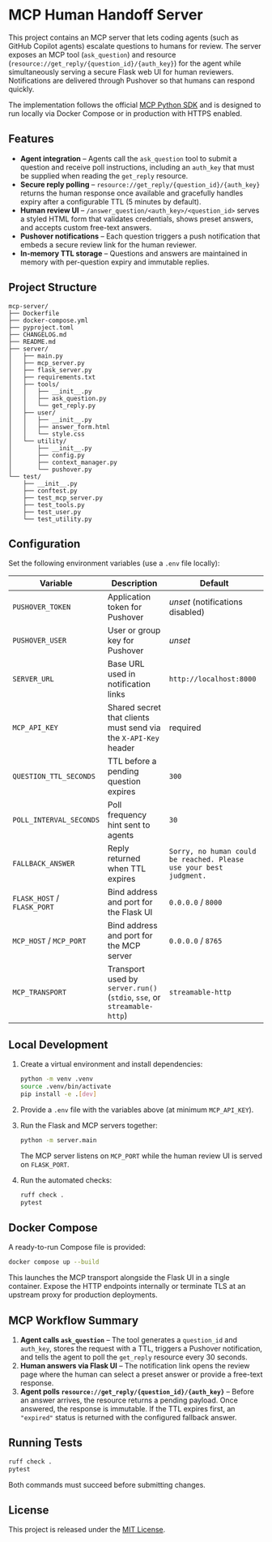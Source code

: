 # MCP Human Handoff Server

This project contains an MCP server that lets coding agents (such as GitHub Copilot agents) escalate
questions to humans for review. The server exposes an MCP tool (`ask_question`) and resource
(`resource://get_reply/{question_id}/{auth_key}`) for the agent while simultaneously serving a secure
Flask web UI for human reviewers. Notifications are delivered through Pushover so that humans can
respond quickly.

The implementation follows the official [MCP Python SDK](https://github.com/modelcontextprotocol/python-sdk)
and is designed to run locally via Docker Compose or in production with HTTPS enabled.

## Features

* **Agent integration** – Agents call the `ask_question` tool to submit a question and receive
  poll instructions, including an `auth_key` that must be supplied when reading the
  `get_reply` resource.
* **Secure reply polling** – `resource://get_reply/{question_id}/{auth_key}` returns the human
  response once available and gracefully handles expiry after a configurable TTL (5 minutes by
  default).
* **Human review UI** – `/answer_question/<auth_key>/<question_id>` serves a styled HTML form that
  validates credentials, shows preset answers, and accepts custom free-text answers.
* **Pushover notifications** – Each question triggers a push notification that embeds a secure
  review link for the human reviewer.
* **In-memory TTL storage** – Questions and answers are maintained in memory with per-question
  expiry and immutable replies.

## Project Structure

```
mcp-server/
├── Dockerfile
├── docker-compose.yml
├── pyproject.toml
├── CHANGELOG.md
├── README.md
├── server/
│   ├── main.py
│   ├── mcp_server.py
│   ├── flask_server.py
│   ├── requirements.txt
│   ├── tools/
│   │   ├── __init__.py
│   │   ├── ask_question.py
│   │   └── get_reply.py
│   ├── user/
│   │   ├── __init__.py
│   │   ├── answer_form.html
│   │   └── style.css
│   └── utility/
│       ├── __init__.py
│       ├── config.py
│       ├── context_manager.py
│       └── pushover.py
└── test/
    ├── __init__.py
    ├── conftest.py
    ├── test_mcp_server.py
    ├── test_tools.py
    ├── test_user.py
    └── test_utility.py
```

## Configuration

Set the following environment variables (use a `.env` file locally):

| Variable | Description | Default |
| --- | --- | --- |
| `PUSHOVER_TOKEN` | Application token for Pushover | _unset_ (notifications disabled) |
| `PUSHOVER_USER` | User or group key for Pushover | _unset_ |
| `SERVER_URL` | Base URL used in notification links | `http://localhost:8000` |
| `MCP_API_KEY` | Shared secret that clients must send via the `X-API-Key` header | required |
| `QUESTION_TTL_SECONDS` | TTL before a pending question expires | `300` |
| `POLL_INTERVAL_SECONDS` | Poll frequency hint sent to agents | `30` |
| `FALLBACK_ANSWER` | Reply returned when TTL expires | `Sorry, no human could be reached. Please use your best judgment.` |
| `FLASK_HOST` / `FLASK_PORT` | Bind address and port for the Flask UI | `0.0.0.0` / `8000` |
| `MCP_HOST` / `MCP_PORT` | Bind address and port for the MCP server | `0.0.0.0` / `8765` |
| `MCP_TRANSPORT` | Transport used by `server.run()` (`stdio`, `sse`, or `streamable-http`) | `streamable-http` |

## Local Development

1. Create a virtual environment and install dependencies:

   ```bash
   python -m venv .venv
   source .venv/bin/activate
   pip install -e .[dev]
   ```

2. Provide a `.env` file with the variables above (at minimum `MCP_API_KEY`).

3. Run the Flask and MCP servers together:

   ```bash
   python -m server.main
   ```

   The MCP server listens on `MCP_PORT` while the human review UI is served on `FLASK_PORT`.

4. Run the automated checks:

   ```bash
   ruff check .
   pytest
   ```

## Docker Compose

A ready-to-run Compose file is provided:

```bash
docker compose up --build
```

This launches the MCP transport alongside the Flask UI in a single container. Expose the HTTP
endpoints internally or terminate TLS at an upstream proxy for production deployments.

## MCP Workflow Summary

1. **Agent calls `ask_question`** – The tool generates a `question_id` and `auth_key`, stores the
   request with a TTL, triggers a Pushover notification, and tells the agent to poll the
   `get_reply` resource every 30 seconds.
2. **Human answers via Flask UI** – The notification link opens the review page where the human can
   select a preset answer or provide a free-text response.
3. **Agent polls `resource://get_reply/{question_id}/{auth_key}`** – Before an answer arrives, the
   resource returns a pending payload. Once answered, the response is immutable. If the TTL expires
   first, an `"expired"` status is returned with the configured fallback answer.

## Running Tests

```bash
ruff check .
pytest
```

Both commands must succeed before submitting changes.

## License

This project is released under the [MIT License](LICENSE).

